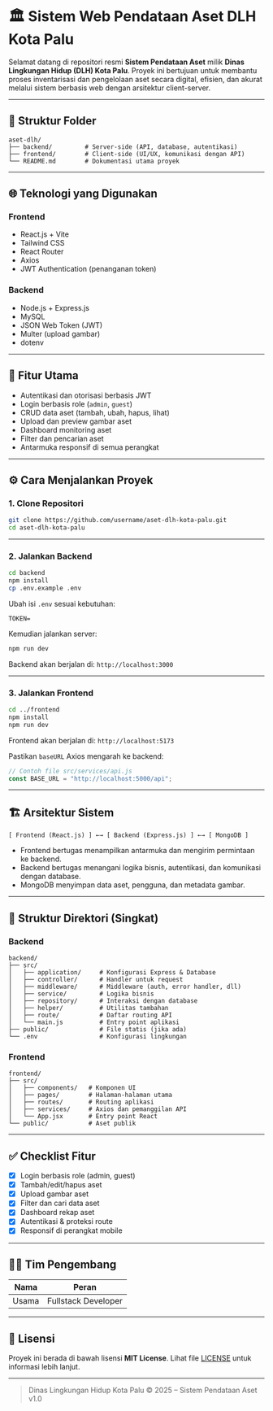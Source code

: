 # 🏛️ Sistem Web Pendataan Aset DLH Kota Palu

Selamat datang di repositori resmi **Sistem Pendataan Aset** milik **Dinas Lingkungan Hidup (DLH) Kota Palu**. Proyek ini bertujuan untuk membantu proses inventarisasi dan pengelolaan aset secara digital, efisien, dan akurat melalui sistem berbasis web dengan arsitektur client-server.

---

## 📁 Struktur Folder

```
aset-dlh/
├── backend/         # Server-side (API, database, autentikasi)
├── frontend/        # Client-side (UI/UX, komunikasi dengan API)
└── README.md        # Dokumentasi utama proyek
```

---

## 🌐 Teknologi yang Digunakan

### Frontend
- React.js + Vite
- Tailwind CSS
- React Router
- Axios
- JWT Authentication (penanganan token)

### Backend
- Node.js + Express.js
- MySQL
- JSON Web Token (JWT)
- Multer (upload gambar)
- dotenv

---

## 🔐 Fitur Utama

- Autentikasi dan otorisasi berbasis JWT
- Login berbasis role (`admin`, `guest`)
- CRUD data aset (tambah, ubah, hapus, lihat)
- Upload dan preview gambar aset
- Dashboard monitoring aset
- Filter dan pencarian aset
- Antarmuka responsif di semua perangkat

---

## ⚙️ Cara Menjalankan Proyek

### 1. Clone Repositori
```bash
git clone https://github.com/username/aset-dlh-kota-palu.git
cd aset-dlh-kota-palu
```

---

### 2. Jalankan Backend

```bash
cd backend
npm install
cp .env.example .env
```

Ubah isi `.env` sesuai kebutuhan:
```
TOKEN=
```

Kemudian jalankan server:
```bash
npm run dev
```

Backend akan berjalan di: `http://localhost:3000`

---

### 3. Jalankan Frontend

```bash
cd ../frontend
npm install
npm run dev
```

Frontend akan berjalan di: `http://localhost:5173`

Pastikan `baseURL` Axios mengarah ke backend:
```js
// Contoh file src/services/api.js
const BASE_URL = "http://localhost:5000/api";
```

---

## 🏗️ Arsitektur Sistem

```
[ Frontend (React.js) ] ←→ [ Backend (Express.js) ] ←→ [ MongoDB ]
```

- Frontend bertugas menampilkan antarmuka dan mengirim permintaan ke backend.
- Backend bertugas menangani logika bisnis, autentikasi, dan komunikasi dengan database.
- MongoDB menyimpan data aset, pengguna, dan metadata gambar.

---

## 📂 Struktur Direktori (Singkat)

### Backend
```
backend/
├── src/
│   ├── application/     # Konfigurasi Express & Database
│   ├── controller/      # Handler untuk request
│   ├── middleware/      # Middleware (auth, error handler, dll)
│   ├── service/         # Logika bisnis
│   ├── repository/      # Interaksi dengan database
│   ├── helper/          # Utilitas tambahan
│   ├── route/           # Daftar routing API
│   └── main.js          # Entry point aplikasi
├── public/              # File statis (jika ada)
└── .env                 # Konfigurasi lingkungan
```

### Frontend
```
frontend/
├── src/
│   ├── components/   # Komponen UI
│   ├── pages/        # Halaman-halaman utama
│   ├── routes/       # Routing aplikasi
│   ├── services/     # Axios dan pemanggilan API
│   └── App.jsx       # Entry point React
└── public/           # Aset publik
```

---

## ✅ Checklist Fitur

- [x] Login berbasis role (admin, guest)
- [x] Tambah/edit/hapus aset
- [x] Upload gambar aset
- [x] Filter dan cari data aset
- [x] Dashboard rekap aset
- [x] Autentikasi & proteksi route
- [x] Responsif di perangkat mobile

---

## 👨‍💻 Tim Pengembang

| Nama | Peran |
|------|-------|
| Usama | Fullstack Developer |

---

## 📜 Lisensi

Proyek ini berada di bawah lisensi **MIT License**. Lihat file [LICENSE](./LICENSE) untuk informasi lebih lanjut.

---

> Dinas Lingkungan Hidup Kota Palu © 2025 – Sistem Pendataan Aset v1.0
